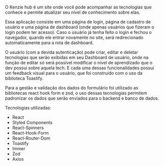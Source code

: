 O Kenzie hub é um site onde você pode acompanhar as tecnologias que conhece e permite atualizar seu nível de conhecimento sobre elas.

Essa aplicação consiste em uma página de login, página de cadastro de usuário e uma página de dashboard (onde apenas usuários que fizeram o login podem ter acesso). Caso o usuário já tenha feito o login e fechou o navegador, quando ele entrar novamente no site, será redirecionado automaticamente para a rota de dashboard.

O usuário (com a devida autenticação) pode criar, editar e deletar tecnologias que serão exibidas em seu Dashboard de usuário, onde na função de editar só será possível modificar o nível de aprendizado que o dev possui sobre aquela tech. E cada uma dessas funcionalidades possui um feedback visual para o usuário, que foi construído com o uso da biblioteca Toastify.

Para a gestão e validação dos dados do formulário foi utilizado as bibliotecas react hook form e zod, o uso dessas tecnologias permitem padronizar os dados que serão enviados para o backend e banco de dados.

Tecnologias utilizadas:
- React
- Styled Components
- React-Spinners
- React-Hook-Form
- React-Router-Dom
- Toastify
- Immer
- Zod
- Axios
